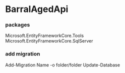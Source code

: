 # BarralAgedApi
### packages
Microsoft.EntityFrameworkCore.Tools
Microsoft.EntityFrameworkCore.SqlServer

### add migration
Add-Migration Name -o folder/folder
Update-Database